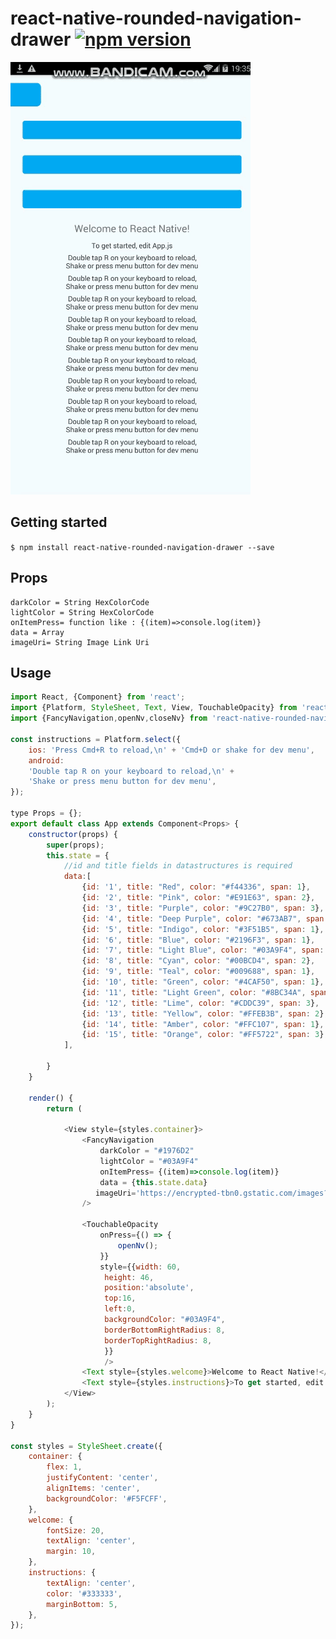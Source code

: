 
# react-native-rounded-navigation-drawer [![npm version](https://img.shields.io/npm/v/react-native-rounded-navigation-drawer.svg)](https://www.npmjs.com/package/react-native-rounded-navigation-drawer)
<img src="https://raw.githubusercontent.com/lvlrSajjad/react-native-rounded-navigation-drawer/master/img.gif">

## Getting started

`$ npm install react-native-rounded-navigation-drawer --save`

## Props
    darkColor = String HexColorCode
    lightColor = String HexColorCode
    onItemPress= function like : {(item)=>console.log(item)}
    data = Array
    imageUri= String Image Link Uri
## Usage
```javascript
import React, {Component} from 'react';
import {Platform, StyleSheet, Text, View, TouchableOpacity} from 'react-native';
import {FancyNavigation,openNv,closeNv} from 'react-native-rounded-navigation-drawer';

const instructions = Platform.select({
    ios: 'Press Cmd+R to reload,\n' + 'Cmd+D or shake for dev menu',
    android:
    'Double tap R on your keyboard to reload,\n' +
    'Shake or press menu button for dev menu',
});

type Props = {};
export default class App extends Component<Props> {
    constructor(props) {
        super(props);
        this.state = {
            //id and title fields in datastructures is required
            data:[
                {id: '1', title: "Red", color: "#f44336", span: 1},
                {id: '2', title: "Pink", color: "#E91E63", span: 2},
                {id: '3', title: "Purple", color: "#9C27B0", span: 3},
                {id: '4', title: "Deep Purple", color: "#673AB7", span: 1},
                {id: '5', title: "Indigo", color: "#3F51B5", span: 1},
                {id: '6', title: "Blue", color: "#2196F3", span: 1},
                {id: '7', title: "Light Blue", color: "#03A9F4", span: 3},
                {id: '8', title: "Cyan", color: "#00BCD4", span: 2},
                {id: '9', title: "Teal", color: "#009688", span: 1},
                {id: '10', title: "Green", color: "#4CAF50", span: 1},
                {id: '11', title: "Light Green", color: "#8BC34A", span: 2},
                {id: '12', title: "Lime", color: "#CDDC39", span: 3},
                {id: '13', title: "Yellow", color: "#FFEB3B", span: 2},
                {id: '14', title: "Amber", color: "#FFC107", span: 1},
                {id: '15', title: "Orange", color: "#FF5722", span: 3},
            ],

        }
    }

    render() {
        return (

            <View style={styles.container}>
                <FancyNavigation
                    darkColor = "#1976D2"
                    lightColor = "#03A9F4"
                    onItemPress= {(item)=>console.log(item)}
                    data = {this.state.data}
                   imageUri='https://encrypted-tbn0.gstatic.com/images?q=tbn:ANd9GcTwu7s_Ic3YioDVl9AmoJGsKbBuCKFVp2cD3KCPzdYlBLOcGmeV'
                />

                <TouchableOpacity
                    onPress={() => {
                        openNv();
                    }}
                    style={{width: 60,
                     height: 46,
                     position:'absolute',
                     top:16,
                     left:0,
                     backgroundColor: "#03A9F4",
                     borderBottomRightRadius: 8,
                     borderTopRightRadius: 8,
                     }}
                     />
                <Text style={styles.welcome}>Welcome to React Native!</Text>
                <Text style={styles.instructions}>To get started, edit App.js</Text>
            </View>
        );
    }
}

const styles = StyleSheet.create({
    container: {
        flex: 1,
        justifyContent: 'center',
        alignItems: 'center',
        backgroundColor: '#F5FCFF',
    },
    welcome: {
        fontSize: 20,
        textAlign: 'center',
        margin: 10,
    },
    instructions: {
        textAlign: 'center',
        color: '#333333',
        marginBottom: 5,
    },
});

```
